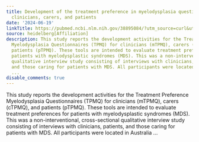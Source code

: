 ```yaml
---
title: Development of the treatment preference in myelodysplasia questionnaire for
  clinicians, carers, and patients
date: '2024-06-19'
linkTitle: https://pubmed.ncbi.nlm.nih.gov/38895084/?utm_source=curl&utm_medium=rss&utm_campaign=pubmed-2&utm_content=1FakS-2QOkCT8HsMOQP1bCRQ4YzyumYOmxmF0moLsQ3dFB1E9V&fc=20220326224207&ff=20240619181657&v=2.18.0.post9+e462414
source: heidelberg[Affiliation]
description: This study reports the development activities for the Treatment Preference
  Myelodysplasia Questionnaires (TPMQ) for clinicians (mTPMQ), carers (cTPMQ), and
  patients (pTPMQ). These tools are intended to evaluate treatment preferences for
  patients with myelodysplastic syndromes (MDS). This was a non-interventional, cross-sectional
  qualitative interview study consisting of interviews with clinicians, patients,
  and those caring for patients with MDS. All participants were located in Australia
  ...
disable_comments: true
---
```

This study reports the development activities for the Treatment Preference Myelodysplasia Questionnaires (TPMQ) for clinicians (mTPMQ), carers (cTPMQ), and patients (pTPMQ). These tools are intended to evaluate treatment preferences for patients with myelodysplastic syndromes (MDS). This was a non-interventional, cross-sectional qualitative interview study consisting of interviews with clinicians, patients, and those caring for patients with MDS. All participants were located in Australia ...